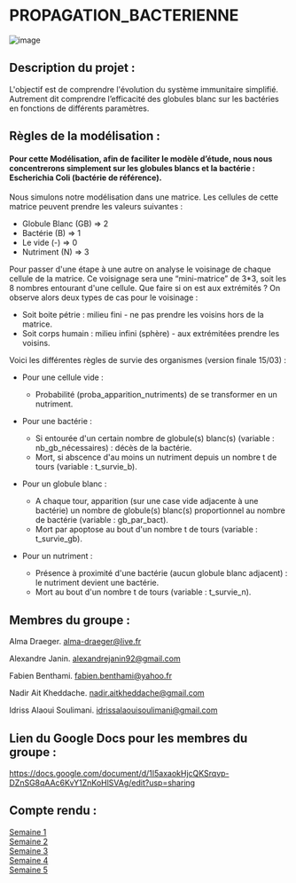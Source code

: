 # PROPAGATION_BACTERIENNE

![image](https://www.aquaportail.com/pictures1309/bacteria-bacteries-virus.jpg)  
  
  
## Description du projet : ##

L'objectif est de comprendre l'évolution du système immunitaire simplifié.
Autrement dit comprendre l’efficacité des globules blanc sur les bactéries en fonctions de différents paramètres.
  
  
  
## Règles de la modélisation : ##  
#### Pour cette Modélisation, afin de faciliter le modèle d’étude, nous nous concentrerons simplement sur les globules blancs et la bactérie : Escherichia Coli (bactérie de référence).
  
Nous simulons notre modélisation dans une matrice. Les cellules de cette matrice peuvent prendre les valeurs suivantes :
+ Globule Blanc (GB) => 2
+ Bactérie (B) => 1
+ Le vide (-) => 0
+ Nutriment (N) => 3
  
  
  
Pour passer d'une étape à une autre on analyse le voisinage de chaque cellule de la matrice. Ce voisignage sera une “mini-matrice” de 3*3, soit les 8 nombres entourant d'une cellule.
Que faire si on est aux extrémités ? On observe alors deux types de cas pour le voisinage :
* Soit boite pétrie : milieu fini - ne pas prendre les voisins hors de la matrice.
* Soit corps humain : milieu infini (sphère) - aux extrémitées prendre les voisins. 
  
  
  
Voici les différentes règles de survie des organismes (version finale 15/03) :  
  
+ Pour une cellule vide :
  + Probabilité (proba_apparition_nutriments) de se transformer en un nutriment.
  
+ Pour une bactérie :
  + Si entourée d'un certain nombre de globule(s) blanc(s) (variable : nb_gb_nécessaires) : décès de la bactérie.
  + Mort, si abscence d'au moins un nutriment depuis un nombre t de tours (variable : t_survie_b).
  
+ Pour un globule blanc :
  + A chaque tour, apparition (sur une case vide adjacente à une bactérie) un nombre de globule(s) blanc(s) proportionnel au nombre de bactérie (variable : gb_par_bact).
  + Mort par apoptose au bout d'un nombre t de tours (variable : t_survie_gb).
  
+ Pour un nutriment :
  + Présence à proximité d'une bactérie (aucun globule blanc adjacent) : le nutriment devient une bactérie.
  + Mort au bout d'un nombre t de tours (variable : t_survie_n).


  
  
## Membres du groupe : ##
  
Alma Draeger.
alma-draeger@live.fr

Alexandre Janin.
alexandrejanin92@gmail.com

Fabien Benthami.
fabien.benthami@yahoo.fr

Nadir Ait Kheddache.
nadir.aitkheddache@gmail.com

Idriss Alaoui Soulimani.
idrissalaouisoulimani@gmail.com
  
  
## Lien du Google Docs pour les membres du groupe : ##

<https://docs.google.com/document/d/1I5axaokHjcQKSrqvp-DZnSG8qAAc6KvY1ZnKoHlSVAg/edit?usp=sharing>
  
  
  
## Compte rendu : ##

[Semaine 1](https://are00dynamic-2018.github.io/PROPAGATION_BACTERIENNE/Semaine1)  
[Semaine 2](https://are00dynamic-2018.github.io/PROPAGATION_BACTERIENNE/Semaine2)  
[Semaine 3](https://are00dynamic-2018.github.io/PROPAGATION_BACTERIENNE/Semaine3)  
[Semaine 4](https://are00dynamic-2018.github.io/PROPAGATION_BACTERIENNE/Semaine4)                                                
[Semaine 5](https://are00dynamic-2018.github.io/PROPAGATION_BACTERIENNE/Semaine5)
